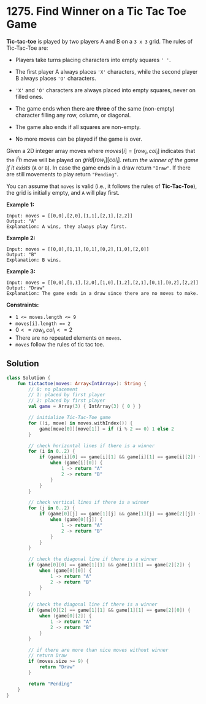 # 1275. Find Winner on a Tic Tac Toe Game

**Tic-tac-toe** is played by two players A and B on a `3 x 3` grid. The rules of Tic-Tac-Toe are:

- Players take turns placing characters into empty squares `' '`.
  
- The first player A always places `'X'` characters, while the second player B always places `'O'` characters.

- `'X'` and `'O'` characters are always placed into empty squares, never on filled ones.

- The game ends when there are **three** of the same (non-empty) character filling any row, column, or diagonal.

- The game also ends if all squares are non-empty.

- No more moves can be played if the game is over.

Given a 2D integer array moves where $moves[i] = [row_i, col_i]$ indicates that the $i^th$ move will be played on $grid[row_i][col_i]$. return *the winner of the game if it exists* (`A` or `B`). In case the game ends in a draw return `"Draw"`. If there are still movements to play return `"Pending"`.

You can assume that `moves` is valid (i.e., it follows the rules of **Tic-Tac-Toe**), the grid is initially empty, and `A` will play first.

**Example 1:**
```
Input: moves = [[0,0],[2,0],[1,1],[2,1],[2,2]]
Output: "A"
Explanation: A wins, they always play first.
```

**Example 2:**
```
Input: moves = [[0,0],[1,1],[0,1],[0,2],[1,0],[2,0]]
Output: "B"
Explanation: B wins.
```

**Example 3:**
```
Input: moves = [[0,0],[1,1],[2,0],[1,0],[1,2],[2,1],[0,1],[0,2],[2,2]]
Output: "Draw"
Explanation: The game ends in a draw since there are no moves to make.
``` 

**Constraints:**

- `1 <= moves.length <= 9`
- `moves[i].length == 2`
- $0 <= row_i, col_i<= 2$
- There are no repeated elements on `moves`.
- `moves` follow the rules of tic tac toe.

## Solution
```kotlin
class Solution {
    fun tictactoe(moves: Array<IntArray>): String {
        // 0: no placement
        // 1: placed by first player
        // 2: placed by first player
        val game = Array(3) { IntArray(3) { 0 } }

        // initialize Tic-Tac-Toe game
        for ((i, move) in moves.withIndex()) {
            game[move[0]][move[1]] = if (i % 2 == 0) 1 else 2
        }

        // check horizontal lines if there is a winner
        for (i in 0..2) {
            if (game[i][0] == game[i][1] && game[i][1] == game[i][2]) {
                when (game[i][0]) {
                    1 -> return "A"
                    2 -> return "B"
                }
            }
        }

        // check vertical lines if there is a winner
        for (j in 0..2) {
            if (game[0][j] == game[1][j] && game[1][j] == game[2][j]) {
                when (game[0][j]) {
                    1 -> return "A"
                    2 -> return "B"
                }
            }
        }

        // check the diagonal line if there is a winner
        if (game[0][0] == game[1][1] && game[1][1] == game[2][2]) {
            when (game[0][0]) {
                1 -> return "A"
                2 -> return "B"
            }
        }

        // check the diagonal line if there is a winner
        if (game[0][2] == game[1][1] && game[1][1] == game[2][0]) {
            when (game[0][2]) {
                1 -> return "A"
                2 -> return "B"
            }
        }

        // if there are more than nice moves without winner
        // return Draw
        if (moves.size >= 9) {
            return "Draw"
        }

        return "Pending"   
    }
}
```